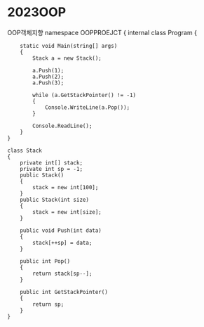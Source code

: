 # 2023OOP
OOP객체지향
namespace OOPPROEJCT
{
    internal class Program
    {
       
        static void Main(string[] args)
        {
            Stack a = new Stack();

            a.Push(1);
            a.Push(2);
            a.Push(3);

            while (a.GetStackPointer() != -1)
            {
                Console.WriteLine(a.Pop());
            }

            Console.ReadLine();
        }
    }

    class Stack
    {
        private int[] stack;
        private int sp = -1;
        public Stack()
        {
            stack = new int[100];           
        }
        public Stack(int size)
        {
            stack = new int[size];
        }
       
        public void Push(int data)
        {
            stack[++sp] = data;
        }

        public int Pop()
        {
            return stack[sp--];
        }

        public int GetStackPointer()
        {
            return sp;
        }
    }
